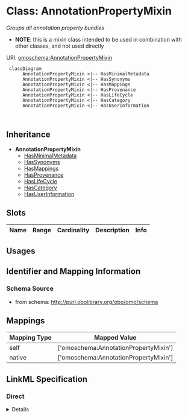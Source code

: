 # Class: AnnotationPropertyMixin
_Groups all annotation property bundles_




* __NOTE__: this is a mixin class intended to be used in combination with other classes, and not used directly


URI: [omoschema:AnnotationPropertyMixin](http://purl.obolibrary.org/obo/schema/AnnotationPropertyMixin)




```{mermaid}
 classDiagram
      AnnotationPropertyMixin <|-- HasMinimalMetadata
      AnnotationPropertyMixin <|-- HasSynonyms
      AnnotationPropertyMixin <|-- HasMappings
      AnnotationPropertyMixin <|-- HasProvenance
      AnnotationPropertyMixin <|-- HasLifeCycle
      AnnotationPropertyMixin <|-- HasCategory
      AnnotationPropertyMixin <|-- HasUserInformation
      
      
```





## Inheritance
* **AnnotationPropertyMixin**
    * [HasMinimalMetadata](HasMinimalMetadata.md)
    * [HasSynonyms](HasSynonyms.md)
    * [HasMappings](HasMappings.md)
    * [HasProvenance](HasProvenance.md)
    * [HasLifeCycle](HasLifeCycle.md)
    * [HasCategory](HasCategory.md)
    * [HasUserInformation](HasUserInformation.md)



## Slots

| Name | Range | Cardinality | Description  | Info |
| ---  | --- | --- | --- | --- |


## Usages



## Identifier and Mapping Information







### Schema Source


* from schema: http://purl.obolibrary.org/obo/omo/schema







## Mappings

| Mapping Type | Mapped Value |
| ---  | ---  |
| self | ['omoschema:AnnotationPropertyMixin'] |
| native | ['omoschema:AnnotationPropertyMixin'] |


## LinkML Specification

<!-- TODO: investigate https://stackoverflow.com/questions/37606292/how-to-create-tabbed-code-blocks-in-mkdocs-or-sphinx -->

### Direct

<details>
```yaml
name: AnnotationPropertyMixin
description: Groups all annotation property bundles
from_schema: http://purl.obolibrary.org/obo/omo/schema
mixin: true

```
</details>

### Induced

<details>
```yaml
name: AnnotationPropertyMixin
description: Groups all annotation property bundles
from_schema: http://purl.obolibrary.org/obo/omo/schema
mixin: true

```
</details>